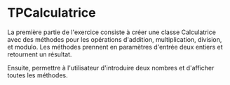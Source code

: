 # TPCalculatrice


 La première partie de l'exercice consiste à créer une classe Calculatrice avec des méthodes pour les opérations d'addition, multiplication, division, et modulo. Les méthodes prennent en paramètres d'entrée deux entiers et retournent un résultat.

Ensuite, permettre à l'utilisateur d'introduire deux nombres et d'afficher toutes les méthodes.
